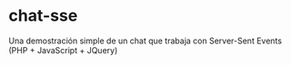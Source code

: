 # chat-sse
Una demostración simple de un chat que trabaja con Server-Sent Events (PHP + JavaScript + JQuery)
